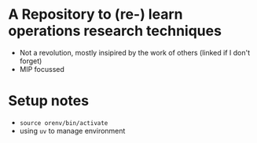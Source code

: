 # A Repository to (re-) learn operations research techniques
* Not a revolution, mostly insipired by the work of others (linked if I don't forget)
* MIP focussed


# Setup notes
* `source orenv/bin/activate`
* using `uv` to manage environment